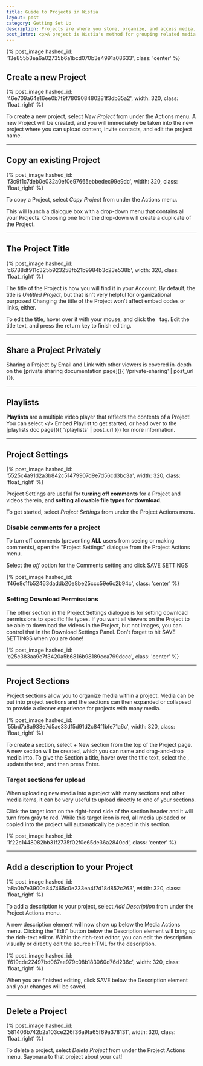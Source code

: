 ```yaml
---
title: Guide to Projects in Wistia
layout: post
category: Getting Set Up
description: Projects are where you store, organize, and access media. Projects are the building blocks for Wistia organization.
post_intro: <p>A project is Wistia's method for grouping related media. You might create a project with all the training videos for your organization, or all the sales materials related to a specific product.</p><p>You can think of Projects like the folders on your local computer, they are for storing your stuff in a logical manner.  There are lots of uses and functions within projects, which we will cover below.</p>
---
```


{% post_image hashed_id: '13e855b3ea6a02735b6a1bcd070b3e4991a08633', class: 'center' %}

## Create a new Project

{% post_image hashed_id: '46e709a64e16ee0b7f9f780908480281f3db35a2', width: 320, class: 'float_right' %}

To create a new project, select *New Project* from under the <span class="action_menu">Actions</span> menu.  A new Project will be created, and you will immediately be taken into the new project where you can upload content, invite contacts, and edit the project name.

---

## Copy an existing Project

{% post_image hashed_id: 'f3c9f1c7deb0e032a0ef0e97665ebbedec99e9dc', width: 320, class: 'float_right' %}

To copy a Project, select *Copy Project* from under the <span class="action_menu">Actions</span> menu.

This will launch a dialogue box with a drop-down menu that contains all your Projects.  Choosing one from the drop-down will create a duplicate of the Project.

---

## The Project Title

{% post_image hashed_id: 'c6788df911c325b923258fb21b9984b3c23e538b', width: 320, class: 'float_right' %}

The title of the Project is how you will find it in your Account.  By default, the title is *Untitled Project*, but that isn't very helpful for organizational purposes! Changing the title of the Project won't affect embed codes or links, either.

<div class='clear'></div>

To edit the title, hover over it with your mouse, and click the <span class="edit_tag">&nbsp;</span> tag. Edit the title text, and press the <span class="code">return</span> key to finish editing.

---

## Share a Project Privately

Sharing a Project by Email and Link with other viewers is covered in-depth on the [private sharing documentation page]({{ '/private-sharing' | post_url }}).

---

## Playlists

**Playlists** are a multiple video player that reflects the contents of a Project! You can select <span class='code'>&lt;/&gt; Embed Playlist</span> to get started, or head over to the [playlists doc page]({{ '/playlists' | post_url }}) for more information.

___

## Project Settings

{% post_image hashed_id: '5525c4a91d2a3b842c51479907d9e7d56cd3bc3a', width: 320, class: 'float_right' %}

Project Settings are useful for **turning off comments** for a Project and videos therein, and **setting allowable file types for download**.

To get started, select *Project Settings* from under the <span class='action_menu'>Project Actions</span> menu.

### Disable comments for a project

To turn off comments (preventing **ALL** users from seeing or making comments), open the "Project Settings" dialogue from the <span class='action_menu'>Project Actions</span> menu.

Select the *off* option for the Comments setting and click <span class="faux_button">SAVE SETTINGS</span>

{% post_image hashed_id: 'f46e8c1fb52463daddb20e8be25ccc59e6c2b94c', class: 'center' %}

### Setting Download Permissions

The other section in the Project Settings dialogue is for setting download permissions to specific file types. If you want all viewers on the Project to be able to download the videos in the Project, but not images, you can control that in the Download Settings Panel. Don't forget to hit <span class="faux_button">SAVE SETTINGS</span> when you are done!

{% post_image hashed_id: 'c25c383aa9c7f3420a5b6816b98189cca799dccc', class: 'center' %}

---

## Project Sections

Project sections allow you to organize media within a project.  Media can be put into project sections and the sections can then expanded or collapsed to provide a cleaner experience for projects with many media. 

{% post_image hashed_id: '55bd7a8a938e7d5ae33df5d91d2c84f1bfe71a6c', width: 320, class: 'float_right' %}

To create a section, select <span class="code">+ New section</span> from the top of the Project page. A new section will be created, which you can name and drag-and-drop media into. To give the Section a title, hover over the title text, select the <span class="edit_tag"></span>, update the text, and then press <span class='code'>Enter</span>.

### Target sections for upload

When uploading new media into a project with many sections and other media items, it can be very useful to upload directly to one of your sections.

Click the target icon on the right-hand side of the section header and it will turn from gray to red.  While this target icon is red, all media uploaded or copied into the project will automatically be placed in this section.

{% post_image hashed_id: '1f22c1448082bb31f2735f02f0e65de36a2840cd', class: 'center' %}

---

## Add a description to your Project

{% post_image hashed_id: 'a8a0b7e3900a847465c0e233ea4f7d18d852c263', width: 320, class: 'float_right' %}

To add a description to your project, select *Add Description* from under the <span class="action_menu">Project Actions</span> menu.

A new description element will now show up below the Media Actions menu.  Clicking the "Edit" button below the Description element will bring up the rich-text editor.  Within the rich-text editor, you can edit the description visually or directly edit the source HTML for the description. 

{% post_image hashed_id: 'f619cde22497bd067ae979c08b183060d76d236c', width: 320, class: 'float_right' %}

When you are finished editing, click <span class="faux_button">SAVE</span> below the Description element and your changes will be saved.

---

## Delete a Project

{% post_image hashed_id: '581406b742b2a103ce226f36a9fa65f69a378131', width: 320, class: 'float_right' %}

To delete a project, select *Delete Project* from under the <span class="action_menu">Project Actions</span> menu. Sayonara to that project about your cat!

